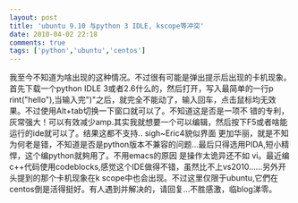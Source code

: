 ```yaml
---
layout: post
title: 'ubuntu 9.10 与python 3 IDLE, kscope等冲突'
date: 2010-04-02 22:18
comments: true
tags: ['python','ubuntu','centos']
---
```


我至今不知道为啥出现的这种情况。不过很有可能是弹出提示后出现的卡机现象。首先下载一个python IDLE 3或者2.6什么的，然后打开，写入最简单的一行p
rint("hello"),当输入完")"之后，就完全不能动了，输入回车，点击鼠标均无效果。不过使用Alt+tab切换一下窗口就可以了。不知道这是否是一项不
错的专利，灰常强大！可以有效减少amp.其实我就想要一个可以编辑，然后按下F5或者啥能运行的ide就可以了。结果这都不支持.. sigh~Eric4貌似界面
更加华丽，就是不知为何老是错，不知道是否是python版本不兼容的问题...最后只得选用PIDA,短小精悍，这个编python就夠用了。不用emacs的原因
是操作太诡异还不如 vi。最近编c++代码使用codeblocks,感觉这个IDE做得不错，虽然比不上vs2010......另外开头提到的那个卡机现象在k
scope中也会出现。不过这里仅限于ubuntu,它們在centos倒是活得挺好。有人遇到并解决的，请回复...不胜感激，临blog涕零。

